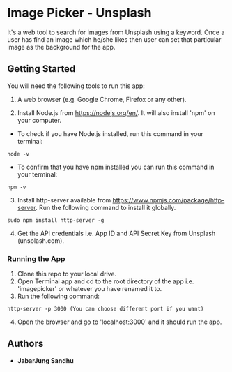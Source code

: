 # Image Picker - Unsplash

It's a web tool to search for images from Unsplash using a keyword. Once a user has find an image which he/she likes then user can set that particular image as the background for the app.

## Getting Started

You will need the following tools to run this app:

1. A web browser (e.g. Google Chrome, Firefox or any other).

2. Install Node.js from https://nodejs.org/en/. It will also install 'npm' on your computer.

* To check if you have Node.js installed, run this command in your terminal:

```
node -v
```

* To confirm that you have npm installed you can run this command in your terminal:

```
npm -v
```

3. Install http-server available from https://www.npmjs.com/package/http-server. Run the following command to install it globally.

```
sudo npm install http-server -g
```

4. Get the API credentials i.e. App ID and API Secret Key from Unsplash (unsplash.com).

### Running the App

1. Clone this repo to your local drive.
2. Open Terminal app and cd to the root directory of the app i.e. 'imagepicker' or whatever you have renamed it to.
3. Run the following command:

```
http-server -p 3000 (You can choose different port if you want)
```

4. Open the browser and go to 'localhost:3000' and it should run the app.

## Authors

* **JabarJung Sandhu**

